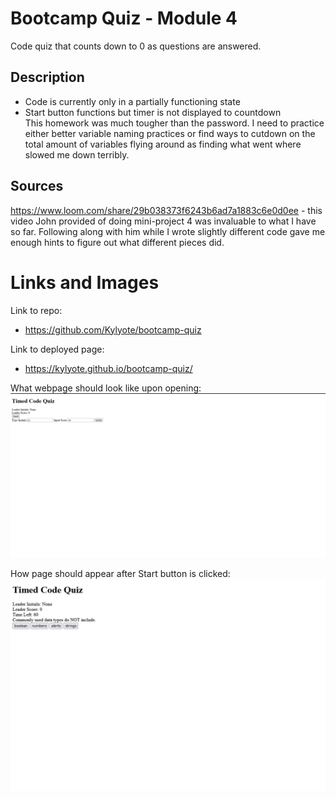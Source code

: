 # Bootcamp Quiz - Module 4

Code quiz that counts down to 0 as questions are answered.

## Description

- Code is currently only in a partially functioning state
- Start button functions but timer is not displayed to countdown  
  This homework was much tougher than the password. I need to practice either better variable naming practices or find ways to cutdown on the total amount of variables flying around as finding what went where slowed me down terribly.

## Sources

https://www.loom.com/share/29b038373f6243b6ad7a1883c6e0d0ee - this video John provided of doing mini-project 4 was invaluable to what I have so far. Following along with him while I wrote slightly different code gave me enough hints to figure out what different pieces did.

# Links and Images

Link to repo:

- https://github.com/Kylyote/bootcamp-quiz

Link to deployed page:

- https://kylyote.github.io/bootcamp-quiz/

What webpage should look like upon opening:
![Alt text](.\assets\img\pageLoad.png)

How page should appear after Start button is clicked:
![Alt text](.\assets\img\pageStart.png)
